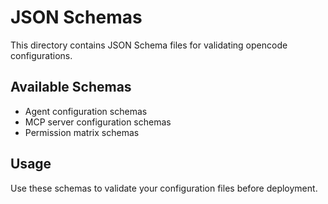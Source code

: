 # JSON Schemas

This directory contains JSON Schema files for validating opencode configurations.

## Available Schemas

- Agent configuration schemas
- MCP server configuration schemas
- Permission matrix schemas

## Usage

Use these schemas to validate your configuration files before deployment.